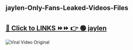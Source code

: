 
 ## jaylen-Only-Fans-Leaked-Videos-Files

# <h2><a href="https://mediaupload.pro?jaylen">🔗 Click to LINKS ⏩⏩ 👉 🟢 jaylen </a></h2>

<a href="https://mediaupload.pro?jaylen" rel="nofollow" data-target="animated-image.originalLink"><img src="https://i.ibb.co.com/xMMVF88/686577567.gif" alt="Viral Video Original" style="max-width: 100%; display: inline-block;" data-target="animated-image.originalImage"></a>